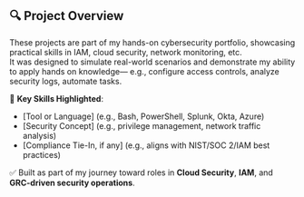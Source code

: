 ## 🔍 Project Overview

These projects are part of my hands-on cybersecurity portfolio, showcasing practical skills in IAM, cloud security, network monitoring, etc.  
It was designed to simulate real-world scenarios and demonstrate my ability to apply hands on knowledge— e.g., configure access controls, analyze security logs, automate tasks.

🔐 **Key Skills Highlighted**:
- [Tool or Language] (e.g., Bash, PowerShell, Splunk, Okta, Azure)
- [Security Concept] (e.g., privilege management, network traffic analysis)
- [Compliance Tie-In, if any] (e.g., aligns with NIST/SOC 2/IAM best practices)

✅ Built as part of my journey toward roles in **Cloud Security**, **IAM**, and **GRC-driven security operations**.
